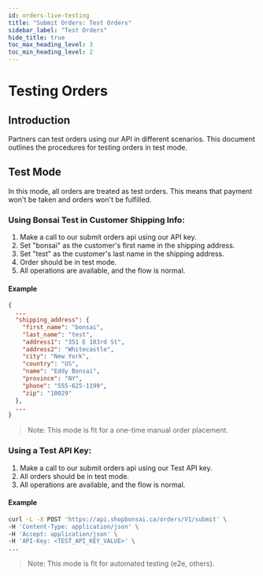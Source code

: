 ```yaml
---
id: orders-live-testing
title: "Submit Orders: Test Orders"
sidebar_label: "Test Orders"
hide_title: true
toc_max_heading_level: 3
toc_min_heading_level: 2
---
```

# Testing Orders

## Introduction

Partners can test orders using our API in different scenarios. This document outlines the procedures for testing orders in test mode.

## Test Mode

In this mode, all orders are treated as test orders. This means that payment won't be taken and orders won't be fulfilled.

### Using Bonsai Test in Customer Shipping Info:

1. Make a call to our submit orders api using our API key.
2. Set "bonsai" as the customer's first name in the shipping address.
3. Set "test" as the customer's last name in the shipping address.
4. Order should be in test mode.
5. All operations are available, and the flow is normal.

#### Example

```json
{
  ...
  "shipping_address": {
    "first_name": "bonsai",
    "last_name": "test",
    "address1": "351 E 103rd St",
    "address2": "Whitecastle",
    "city": "New York",
    "country": "US",
    "name": "Eddy Bonsai",
    "province": "NY",
    "phone": "555-625-1199",
    "zip": "10029"
  },
  ...
}

```

> Note: This mode is fit for a one-time manual order placement.

### Using a Test API Key:

1. Make a call to our submit orders api using our Test API key.
2. All orders should be in test mode.
3. All operations are available, and the flow is normal.

#### Example

```bash
curl -L -X POST 'https://api.shopbonsai.ca/orders/V1/submit' \
-H 'Content-Type: application/json' \
-H 'Accept: application/json' \
-H 'API-Key: <TEST_API_KEY_VALUE>' \
...
```

> Note: This mode is fit for automated testing (e2e, others).
